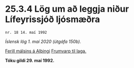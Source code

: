 # 25.3.4 Lög um að leggja niður Lífeyrissjóð ljósmæðra

`nr. 18 14. maí 1992`

_Íslensk lög 1. maí 2020 (útgáfa 150b)._

[Ferill málsins á Alþingi](https://www.althingi.is/thingstorf/thingmalalistar-eftir-thingum/ferill/?ltg=115&mnr=444)
[Frumvarp til laga.](https://www.althingi.is/altext/115/s/0702.html)

**Tóku gildi 29. maí 1992.**

